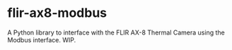 # flir-ax8-modbus
A Python library to interface with the FLIR AX-8 Thermal Camera using the Modbus interface. WIP.
